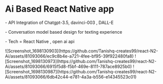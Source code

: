 <H1> Ai Based React Native app </H1>
<p>- API Integration of Chatgpt-3.5, davinci-003 , DALL-E</p>
<P>- Conversation model based design for texting experience </P>
<P>- Tech = React Native , open ai api </P>
![Screenshot_1698130903](https://github.com/Tanishq-creates99/react-N2-Ai/assets/81093066/ec9c8b4e-a721-4fee-bf95-39f922480fa8)
![Screenshot_1698130973](https://github.com/Tanishq-creates99/react-N2-Ai/assets/81093066/6915f5d8-f5bf-469e-8111-787ace8925b0)
![Screenshot_1698130987](https://github.com/Tanishq-creates99/react-N2-Ai/assets/81093066/6db42c44-e781-4a3a-b556-e14345523c01)

